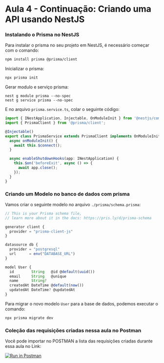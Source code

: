 # Aula 4 - Continuação: Criando uma API usando NestJS

### Instalando o Prisma no NestJS

Para instalar o prisma no seu projeto em NestJS, é necessário começar com o comando:

```sh
npm install prisma @prisma/client
```

Inicializar o prisma:

```sh
npx prisma init
```

Gerar modulo e serviço prisma:

```
nest g module prisma --no-spec
nest g service prisma --no-spec
```

E no arquivo `prisma.service.ts`, colar o seguinte código:

```ts
import { INestApplication, Injectable, OnModuleInit } from '@nestjs/common';
import { PrismaClient } from '@prisma/client';

@Injectable()
export class PrismaService extends PrismaClient implements OnModuleInit {
  async onModuleInit() {
    await this.$connect();
  }

  async enableShutdownHooks(app: INestApplication) {
    this.$on('beforeExit', async () => {
      await app.close();
    });
  }
}
```

### Criando um Modelo no banco de dados com prisma

Vamos criar o seguinte modelo no arquivo `./prisma/schema.prisma`:

```ts
// This is your Prisma schema file,
// learn more about it in the docs: https://pris.ly/d/prisma-schema

generator client {
  provider = "prisma-client-js"
}

datasource db {
  provider = "postgresql"
  url      = env("DATABASE_URL")
}

model User {
  id        String   @id @default(uuid())
  email     String   @unique
  name      String?
  createdAt DateTime @default(now())
  updatedAt DateTime? @updatedAt
}
```

Para migrar o novo modelo `User` para a base de dados, podemos executar o comando:

```sh
npx prisma migrate dev
```

### Coleção das requisições criadas nessa aula no Postman

Você pode importar no POSTMAN a lista das requisições criadas durante essa aula no Link:

[![Run in Postman](https://run.pstmn.io/button.svg)](https://app.getpostman.com/run-collection/c05b5d6bd13467eea858?action=collection%2Fimport)